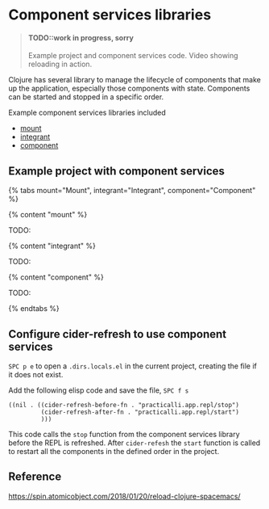 # Component services libraries

> #### TODO::work in progress, sorry
> Example project and component services code.
> Video showing reloading in action.

Clojure has several library to manage the lifecycle of components that make up the application, especially those components with state. Components can be started and stopped in a specific order.

Example component services libraries included

* [mount](https://github.com/tolitius/mount)
* [integrant](https://github.com/weavejester/integrant)
* [component](https://github.com/stuartsierra/component)

## Example project with component services

{% tabs mount="Mount", integrant="Integrant", component="Component" %}

<!-- Mount example -->
{% content "mount" %}

TODO:

<!-- Integrant example -->
{% content "integrant" %}

TODO:

<!-- Component example -->
{% content "component" %}

TODO:

{% endtabs %}
<!-- End of Clojure editors -->



## Configure cider-refresh to use component services

`SPC p e` to open a `.dirs.locals.el` in the current project, creating the file if it does not exist.

Add the following elisp code and save the file, `SPC f s`

```elisp
((nil . ((cider-refresh-before-fn . "practicalli.app.repl/stop")
         (cider-refresh-after-fn . "practicalli.app.repl/start")
         )))
```

This code calls the `stop` function from the component services library before the REPL is refreshed.  After `cider-refesh` the `start` function is called to restart all the components in the defined order in the project.



## Reference
https://spin.atomicobject.com/2018/01/20/reload-clojure-spacemacs/

